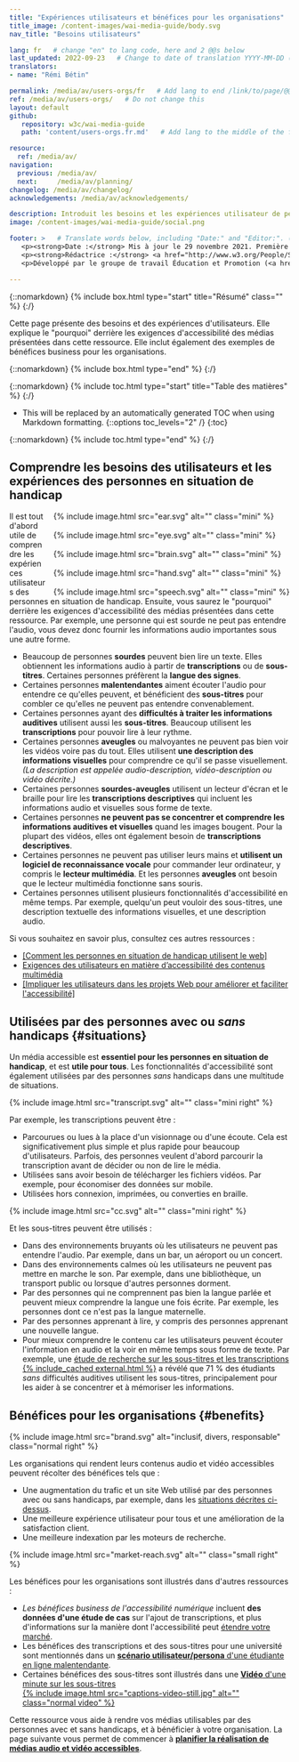 ```yaml
---
title: "Expériences utilisateurs et bénéfices pour les organisations"
title_image: /content-images/wai-media-guide/body.svg
nav_title: "Besoins utilisateurs"

lang: fr   # change "en" to lang code, here and 2 @@s below
last_updated: 2022-09-23   # Change to date of translation YYYY-MM-DD (month in middle)
translators:
- name: "Rémi Bétin"

permalink: /media/av/users-orgs/fr   # Add lang to end /link/to/page/@@
ref: /media/av/users-orgs/   # Do not change this
layout: default
github:
   repository: w3c/wai-media-guide
   path: 'content/users-orgs.fr.md'   # Add lang to the middle of the filename, e.g., index.@@.md

resource:
  ref: /media/av/
navigation:
  previous: /media/av/
  next:     /media/av/planning/
changelog: /media/av/changelog/
acknowledgements: /media/av/acknowledgements/

description: Introduit les besoins et les expériences utilisateur de personnes en situation de handicap qui utilisent des contenus audio et vidéo sur le Web. Présente aussi les bénéfices de médias accessibles pour les personnes "sans handicap" et pour les organisations.
image: /content-images/wai-media-guide/social.png

footer: >   # Translate words below, including "Date:" and "Editor:". (Do not update the date.)
   <p><strong>Date :</strong> Mis à jour le 29 novembre 2021. Première publication : septembre 2019 (sur une page différente). CHANGELOG.</p>
   <p><strong>Rédactrice :</strong> <a href="http://www.w3.org/People/Shawn">Shawn Lawton Henry</a>. ACKNOWLEDGEMENTS : liste les contributeurs et les crédits.</p>
   <p>Développé par le groupe de travail Éducation et Promotion (<a href="http://www.w3.org/WAI/EO/">EOWG</a>). Rédigé initialement dans le cadre du projet <a href="https://www.w3.org/WAI/WCAGTA/">WCAG TA</a> financé par le <abbr title="United States">U.S.</abbr> Access Board. Révisé dans le cadre du projet <a href="https://www.w3.org/WAI/expand-access/">WAI Expanding Access</a> financé par la fondation Ford.</p>

---
```


{::nomarkdown}
{% include box.html type="start" title="Résumé" class="" %}
{:/}

Cette page présente des besoins et des expériences d'utilisateurs. Elle explique le "pourquoi" derrière les exigences d'accessibilité des médias présentées dans cette ressource. Elle inclut également des exemples de bénéfices business pour les organisations.

{::nomarkdown}
{% include box.html type="end" %}
{:/}

{::nomarkdown}
{% include toc.html type="start" title="Table des matières" %}
{:/}

- This will be replaced by an automatically generated TOC when using Markdown formatting.
{::options toc_levels="2" /}
{:toc}

{::nomarkdown}
{% include toc.html type="end" %}
{:/}

## Comprendre les besoins des utilisateurs et les expériences des personnes en situation de handicap

<div style="float:right; margin-left:1em;">
{% include image.html src="ear.svg" alt="" class="mini" %}<br><br> 
{% include image.html src="eye.svg" alt="" class="mini" %}<br><br>
{% include image.html src="brain.svg" alt="" class="mini" %}<br><br>
{% include image.html src="hand.svg" alt="" class="mini" %}<br><br>
{% include image.html src="speech.svg" alt="" class="mini" %}
</div>

Il est tout d'abord utile de comprendre les expériences utilisateurs des personnes en situation de handicap. Ensuite, vous saurez le "pourquoi" derrière les exigences d'accessibilité des médias présentées dans cette ressource. Par exemple, une personne qui est sourde ne peut pas entendre l'audio, vous devez donc fournir les informations audio importantes sous une autre forme.

* Beaucoup de personnes **sourdes** peuvent bien lire un texte. Elles obtiennent les informations audio à partir de **transcriptions** ou de **sous-titres**. Certaines personnes préfèrent la **langue des signes**.
* Certaines personnes **malentendantes** aiment écouter l'audio pour entendre ce qu'elles peuvent, et bénéficient des **sous-titres** pour combler ce qu'elles ne peuvent pas entendre convenablement.
* Certaines personnes ayant des **difficultés à traiter les informations auditives** utilisent aussi les **sous-titres**. Beaucoup utilisent les **transcriptions** pour pouvoir lire à leur rythme.
* Certaines personnes **aveugles** ou malvoyantes ne peuvent pas bien voir les vidéos voire pas du tout. Elles utilisent **une description des informations visuelles** pour comprendre ce qu'il se passe visuellement. *(La description est appelée audio-description, vidéo-description ou vidéo décrite.)*
* Certaines personnes **sourdes-aveugles** utilisent un lecteur d'écran et le braille pour lire les **transcriptions descriptives** qui incluent les informations audio et visuelles sous forme de texte.
* Certaines personnes **ne peuvent pas se concentrer et comprendre les informations auditives et visuelles** quand les images bougent. Pour la plupart des vidéos, elles ont également besoin de **transcriptions descriptives**.
* Certaines personnes ne peuvent pas utiliser leurs mains et **utilisent un logiciel de reconnaissance vocale** pour commander leur ordinateur, y compris le **lecteur multimédia**.  Et les personnes **aveugles** ont besoin que le lecteur multimédia fonctionne sans souris.
* Certaines personnes utilisent plusieurs fonctionnalités d'accessibilité en même temps. Par exemple, quelqu'un peut vouloir des sous-titres, une description textuelle des informations visuelles, et une description audio.

Si vous souhaitez en savoir plus, consultez ces autres ressources :
* [[Comment les personnes en situation de handicap utilisent le web]](/people-use-web/)
* [Exigences des utilisateurs en matière d’accessibilité des contenus multimédia](https://www.w3.org/TR/media-accessibility-reqs/)
* [[Impliquer les utilisateurs dans les projets Web pour améliorer et faciliter l'accessibilité]](/planning/involving-users/)

## Utilisées par des personnes avec ou _sans_ handicaps {#situations}

Un média accessible est **essentiel pour les personnes en situation de handicap**, et est **utile pour tous**. Les fonctionnalités d'accessibilité sont également utilisées par des personnes _sans_ handicaps dans une multitude de situations.

{% include image.html src="transcript.svg" alt="" class="mini right" %}

Par exemple, les transcriptions peuvent être :
* Parcourues ou lues à la place d'un visionnage ou d'une écoute. Cela est significativement plus simple et plus rapide pour beaucoup d'utilisateurs. Parfois, des personnes veulent d'abord parcourir la transcription avant de décider ou non de lire le média.
* Utilisées sans avoir besoin de télécharger les fichiers vidéos. Par exemple, pour économiser des données sur mobile.
* Utilisées hors connexion, imprimées, ou converties en braille.

{% include image.html src="cc.svg" alt="" class="mini right" %}

Et les sous-titres peuvent être utilisés :
* Dans des environnements bruyants où les utilisateurs ne peuvent pas entendre l'audio. Par exemple, dans un bar, un aéroport ou un concert.
* Dans des environnements calmes où les utilisateurs ne peuvent pas mettre en marche le son. Par exemple, dans une bibliothèque, un transport public ou lorsque d'autres personnes dorment.
* Par des personnes qui ne comprennent pas bien la langue parlée et peuvent mieux comprendre la langue une fois écrite. Par exemple, les personnes dont ce n'est pas la langue maternelle.
* Par des personnes apprenant à lire, y compris des personnes apprenant une nouvelle langue.
* Pour mieux comprendre le contenu car les utilisateurs peuvent écouter l'information en audio et la voir en même temps sous forme de texte. Par exemple, une [étude de recherche sur les sous-titres et les transcriptions {% include_cached external.html %}](https://www.3playmedia.com/2019/02/21/8-benefits-of-transcribing-captioning-videos/) a révélé que 71 % des étudiants _sans_ difficultés auditives utilisent les sous-titres, principalement pour les aider à se concentrer et à mémoriser les informations.

## Bénéfices pour les organisations {#benefits}

{% include image.html src="brand.svg" alt="inclusif, divers, responsable" class="normal right" %}

Les organisations qui rendent leurs contenus audio et vidéo accessibles peuvent récolter des bénéfices tels que :
* Une augmentation du trafic et un site Web utilisé par des personnes avec ou sans handicaps, par exemple, dans les [situations décrites ci-dessus](#situations).
* Une meilleure expérience utilisateur pour tous et une amélioration de la satisfaction client.
* Une meilleure indexation par les moteurs de recherche.

{% include image.html src="market-reach.svg" alt="" class="small right" %}

Les bénéfices pour les organisations sont illustrés dans d'autres ressources :
* <em>Les bénéfices business de l'accessibilité numérique</em> incluent **des données d'une étude de cas** sur l'ajout de transcriptions, et plus d'informations sur la manière dont l'accessibilité peut [étendre votre marché](https://www.w3.org/WAI/business-case/#increase-market-reach).
* Les bénéfices des transcriptions et des sous-titres pour une université sont mentionnés dans un [**scénario utilisateur/persona** d'une étudiante en ligne malentendante](https://www.w3.org/WAI/people-use-web/user-stories/#onlinestudent).
* Certaines bénéfices des sous-titres sont illustrés dans une [**Vidéo** d'une minute sur les sous-titres<br>
{% include image.html src="captions-video-still.jpg" alt="" class="normal video" %}](https://www.w3.org/WAI/perspective-videos/captions/)

Cette ressource vous aide à rendre vos médias utilisables par des personnes avec et sans handicaps, et à bénéficier à votre organisation. La page suivante vous permet de commencer à **[planifier la réalisation de médias audio et vidéo accessibles](/media/av/planning/)**.

